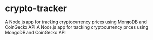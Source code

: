 # crypto-tracker
A Node.js app for tracking cryptocurrency prices using MongoDB and CoinGecko API.A Node.js app for tracking cryptocurrency prices using MongoDB and CoinGecko API
